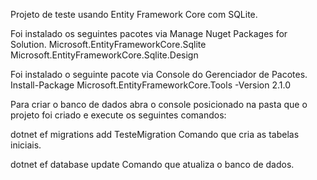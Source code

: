 Projeto de teste usando Entity Framework Core com SQLite.

Foi instalado os seguintes pacotes via Manage Nuget Packages for Solution.
Microsoft.EntityFrameworkCore.Sqlite
Microsoft.EntityFrameworkCore.Sqlite.Design

Foi instalado o seguinte pacote via Console do Gerenciador de Pacotes.
Install-Package Microsoft.EntityFrameworkCore.Tools -Version 2.1.0

Para criar o banco de dados abra o console posicionado na pasta que o projeto foi criado e execute os seguintes comandos:

dotnet ef migrations add TesteMigration     Comando que cria as tabelas iniciais.

dotnet ef database update          Comando que atualiza o banco de dados.


